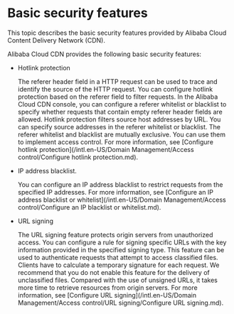 # Basic security features

This topic describes the basic security features provided by Alibaba Cloud Content Delivery Network \(CDN\).

Alibaba Cloud CDN provides the following basic security features:

-   Hotlink protection

    The referer header field in a HTTP request can be used to trace and identify the source of the HTTP request. You can configure hotlink protection based on the referer field to filter requests. In the Alibaba Cloud CDN console, you can configure a referer whitelist or blacklist to specify whether requests that contain empty referer header fields are allowed. Hotlink protection filters source host addresses by URL. You can specify source addresses in the referer whitelist or blacklist. The referer whitelist and blacklist are mutually exclusive. You can use them to implement access control. For more information, see [Configure hotlink protection](/intl.en-US/Domain Management/Access control/Configure hotlink protection.md).

-   IP address blacklist.

    You can configure an IP address blacklist to restrict requests from the specified IP addresses. For more information, see [Configure an IP address blacklist or whitelist](/intl.en-US/Domain Management/Access control/Configure an IP blacklist or whitelist.md).

-   URL signing

    The URL signing feature protects origin servers from unauthorized access. You can configure a rule for signing specific URLs with the key information provided in the specified signing type. This feature can be used to authenticate requests that attempt to access classified files. Clients have to calculate a temporary signature for each request. We recommend that you do not enable this feature for the delivery of unclassified files. Compared with the use of unsigned URLs, it takes more time to retrieve resources from origin servers. For more information, see [Configure URL signing](/intl.en-US/Domain Management/Access control/URL signing/Configure URL signing.md).


